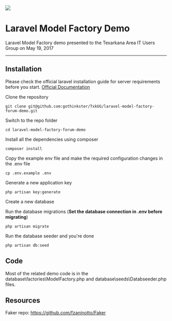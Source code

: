 <img src="https://laravel.com/assets/img/components/logo-laravel.svg"> 

# Laravel Model Factory Demo

Laravel Model Factory demo presented to the Texarkana Area IT Users Group on May 19, 2017

----------

## Installation


Please check the official laravel installation guide for server requirements before you start. [Official Documentation](https://laravel.com/docs/5.4/installation#installation)


Clone the repository

    git clone git@github.com:gothinkster/TxkUG/laravel-model-factory-forum-demo.git

Switch to the repo folder

    cd laravel-model-factory-forum-demo

Install all the dependencies using composer

    composer install

Copy the example env file and make the required configuration changes in the .env file

    cp .env.example .env

Generate a new application key

    php artisan key:generate
    
Create a new database 

Run the database migrations (**Set the database connection in .env before migrating**)

    php artisan migrate
      
Run the database seeder and you're done

    php artisan db:seed
    
## Code

Most of the related demo code is in the database\factories\ModelFactory.php and database\seeds\Databseeder.php files.

## Resources

Faker repo: https://github.com/fzaninotto/Faker
